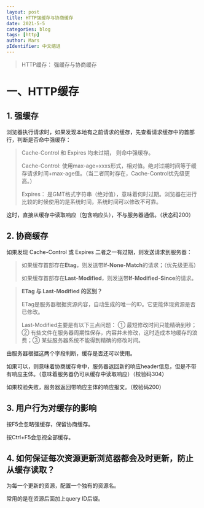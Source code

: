 ```yaml
---
layout: post
title: HTTP强缓存与协商缓存
date: 2021-5-5
categories: blog
tags: [http]
author: Mars
pIdentifier: 中文缩进
---
```


> HTTP缓存： 强缓存与协商缓存

# 一、HTTP缓存

## 1. 强缓存

浏览器执行请求时，如果发现本地有之前请求的缓存，先查看请求缓存中的首部行，判断是否命中强缓存：

> Cache-Control 和 Expires 均未过期， 则命中强缓存。
> 
> Cache-Control: 使用max-age=xxxs形式，相对值。绝对过期时间等于缓存请求时间+max-age值。（当二者同时存在，Cache-Control优先级更高。）
>
> Expires： 是GMT格式字符串（绝对值），意味着何时过期。浏览器在进行比较的时候使用的是系统时间，系统时间可以修改不可靠。  

这时，直接从缓存中读取响应（包含响应头），不与服务器通信。（状态码200）

## 2. 协商缓存

如果发现 Cache-Control 或 Expires 二者之一有过期，则发送请求到服务器：

> 如果缓存首部存在**Etag**，则发送带**If-None-Match**的请求；（优先级更高）
> 
> 如果缓存首部存在**Last-Modified**，则发送带**If-Modified-Since**的请求。

> **ETag 与 Last-Modified 的区别？**
> 
> ETag是服务器根据资源内容，自动生成的唯一的ID。它更能体现资源是否已修改。
> 
> Last-Modified主要是有以下三点问题： ① 最短修改时间只能精确到秒；② 有些文件在服务器周期性保存，内容并未修改，这时造成本地缓存的浪费；③ 某些服务器系统不能得到精确的修改时间。

由服务器根据这两个字段判断，缓存是否还可以使用。

如果可以，则意味着协商缓存命中，服务器返回新的响应header信息，但是不带有响应主体。（意味着服务器仍可从缓存中读取响应）（校验码304）

如果校验失败，服务器返回带响应主体的响应报文。（校验码200）

## 3. 用户行为对缓存的影响

按F5会忽略强缓存，保留协商缓存。

按Ctrl+F5会忽视全部缓存。

## 4. 如何保证每次资源更新浏览器都会及时更新，防止从缓存读取？

为每一个更新的资源，配置一个独有的资源名。

常用的是在资源后面加上query ID后缀。
